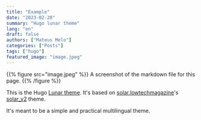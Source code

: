 ```yaml
---
title: "Example"
date: "2023-02-20"
summary: "Hugo lunar theme"
lang: "en"
draft: false
authors: ["Mateus Melo"]
categories: ["Posts"]
tags: ["hugo"]
featured_image: "image.jpeg"
---
```


{{% figure src="image.jpeg" %}} 
A screenshot of the markdown file for this page.
{{% /figure %}}

This is the Hugo [Lunar theme](https://github.com/mateusmeloxyz/lunar). It's based on [solar.lowtechmagazine](https://solar.lowtechmagazine.com/)'s [solar_v2](https://github.com/lowtechmag/solar_v2) theme.

It's meant to be a simple and practical multilingual theme.